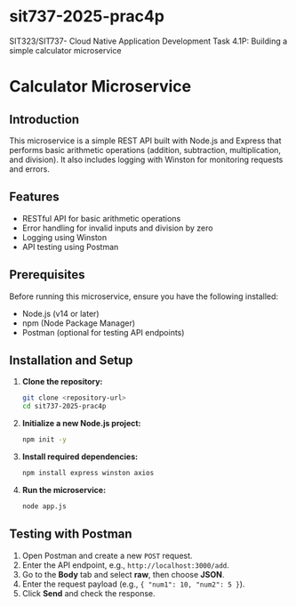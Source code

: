# sit737-2025-prac4p
SIT323/SIT737- Cloud Native Application Development Task 4.1P: Building a simple calculator microservice

# Calculator Microservice

## Introduction
This microservice is a simple REST API built with Node.js and Express that performs basic arithmetic operations (addition, subtraction, multiplication, and division). It also includes logging with Winston for monitoring requests and errors.

## Features
- RESTful API for basic arithmetic operations
- Error handling for invalid inputs and division by zero
- Logging using Winston
- API testing using Postman

## Prerequisites
Before running this microservice, ensure you have the following installed:
- Node.js (v14 or later)
- npm (Node Package Manager)
- Postman (optional for testing API endpoints)

## Installation and Setup
1. **Clone the repository:**
   ```sh
   git clone <repository-url>
   cd sit737-2025-prac4p
   ```
2. **Initialize a new Node.js project:**
   ```sh
   npm init -y
   ```
3. **Install required dependencies:**
   ```sh
   npm install express winston axios
   ```
4. **Run the microservice:**
   ```sh
   node app.js
   ```

## Testing with Postman
1. Open Postman and create a new `POST` request.
2. Enter the API endpoint, e.g., `http://localhost:3000/add`.
3. Go to the **Body** tab and select **raw**, then choose **JSON**.
4. Enter the request payload (e.g., `{ "num1": 10, "num2": 5 }`).
5. Click **Send** and check the response.

